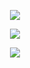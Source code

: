 <p align="center">
  <a href="https://github.com/ten1fs">
    <img src="https://github-readme-stats.vercel.app/api?username=ten1fs&hide_title=true&hide_border=true&show_icons=true&include_all_commits=true&line_height=21&bg_color=0,EC6C6C,FFD479,FFFC79,73FA79&theme=graywhite&locale=cn" />
  </a>
</p>

<p align="center">
  <a href="https://github.com/ten1fs">
    <img src="https://github-readme-stats.vercel.app/api/top-langs/?username=ten1fs&hide_title=true&hide_border=true&layout=compact&bg_color=0,73FA79,73FDFF,D783FF&theme=graywhite&locale=cn" />
  </a>
</p>


<p align="center">
  <a href="https://github.com/ten1fs/My-Notes">
    <img src="https://github-readme-stats.vercel.app/api/pin/?username=lyhxyz&repo=My-Notes&hide_title=true&hide_border=true&layout=compact&bg_color=0,73FA79,73FDFF,D783FF&theme=graywhite&locale=cn" />
  </a>
</p>
